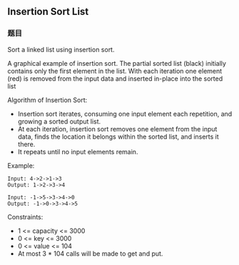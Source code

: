## Insertion Sort List

### 题目
Sort a linked list using insertion sort.

A graphical example of insertion sort. The partial sorted list (black) initially contains only the first element in the list.
With each iteration one element (red) is removed from the input data and inserted in-place into the sorted list
 

Algorithm of Insertion Sort:
* Insertion sort iterates, consuming one input element each repetition, and growing a sorted output list.
* At each iteration, insertion sort removes one element from the input data, finds the location it belongs 
within the sorted list, and inserts it there.
* It repeats until no input elements remain.

Example:
```
Input: 4->2->1->3
Output: 1->2->3->4

Input: -1->5->3->4->0
Output: -1->0->3->4->5
```

Constraints:
* 1 <= capacity <= 3000
* 0 <= key <= 3000
* 0 <= value <= 104
* At most 3 * 104 calls will be made to get and put.